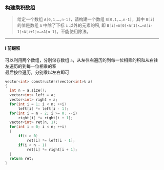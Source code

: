 ### 构建乘积数组

> 给定一个数组 `A[0,1,…,n-1]`，请构建一个数组 `B[0,1,…,n-1]`，其中 `B[i]` 的值是数组 `A` 中除了下标 `i` 以外的元素的积, 即 `B[i]=A[0]×A[1]×…×A[i-1]×A[i+1]×…×A[n-1]`。不能使用除法。  

----------

#### I 前缀积

可以利用两个数组，分别储存数组 `a`，从左往右遍历的到每一位相乘的积和从右往左遍历的到每一位相乘的积  
最后按位遍历，分别乘以左右即可  

```cpp
vector<int> constructArr(vector<int>& a) 
{
  int n = a.size();
  vector<int> left = a;
  vector<int> right = a;
  for(int i = 1; i < n; ++i)
      left[i] *= left[i - 1];
  for(int i = n - 2; i >= 0; --i)
      right[i] *= right[i + 1];
  vector<int> ret(n, 1);
  for(int i = 0; i < n; ++i)
  {
      if(i > 0)
          ret[i] *= left[i - 1];
      if(i < n - 1)
          ret[i] *= right[i + 1];
  }
  return ret;
}
```
